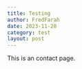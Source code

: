 ```yaml
---
title: Testing
author: FredFarah
date: 2023-11-28
category: test
layout: post
---
```


This is an contact page.
